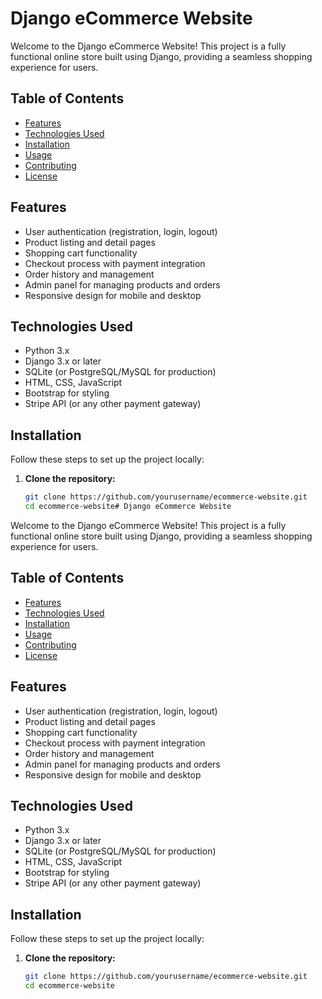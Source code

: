 # Django eCommerce Website

Welcome to the Django eCommerce Website! This project is a fully functional online store built using Django, providing a seamless shopping experience for users.

## Table of Contents

- [Features](#features)
- [Technologies Used](#technologies-used)
- [Installation](#installation)
- [Usage](#usage)
- [Contributing](#contributing)
- [License](#license)

## Features

- User authentication (registration, login, logout)
- Product listing and detail pages
- Shopping cart functionality
- Checkout process with payment integration
- Order history and management
- Admin panel for managing products and orders
- Responsive design for mobile and desktop

## Technologies Used

- Python 3.x
- Django 3.x or later
- SQLite (or PostgreSQL/MySQL for production)
- HTML, CSS, JavaScript
- Bootstrap for styling
- Stripe API (or any other payment gateway)

## Installation

Follow these steps to set up the project locally:

1. **Clone the repository:**

   ```bash
   git clone https://github.com/yourusername/ecommerce-website.git
   cd ecommerce-website# Django eCommerce Website

Welcome to the Django eCommerce Website! This project is a fully functional online store built using Django, providing a seamless shopping experience for users.

## Table of Contents

- [Features](#features)
- [Technologies Used](#technologies-used)
- [Installation](#installation)
- [Usage](#usage)
- [Contributing](#contributing)
- [License](#license)

## Features

- User authentication (registration, login, logout)
- Product listing and detail pages
- Shopping cart functionality
- Checkout process with payment integration
- Order history and management
- Admin panel for managing products and orders
- Responsive design for mobile and desktop

## Technologies Used

- Python 3.x
- Django 3.x or later
- SQLite (or PostgreSQL/MySQL for production)
- HTML, CSS, JavaScript
- Bootstrap for styling
- Stripe API (or any other payment gateway)

## Installation

Follow these steps to set up the project locally:

1. **Clone the repository:**

   ```bash
   git clone https://github.com/yourusername/ecommerce-website.git
   cd ecommerce-website